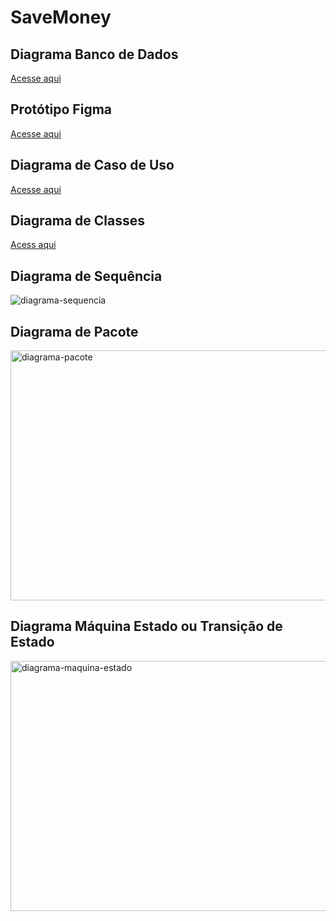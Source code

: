 # SaveMoney

## Diagrama Banco de Dados
[Acesse aqui](https://lucid.app/lucidchart/a61840a5-f0e4-433d-91bb-fe13b91eccb4/edit?viewport_loc=-47%2C140%2C1581%2C678%2C0_0&invitationId=inv_3901f3fc-a068-4435-8eb8-c821d807e9f7)

## Protótipo Figma
[Acesse aqui](https://www.figma.com/file/ycG9zcC5BwQye2AFHAPmSZ/Save-Money?node-id=0%3A1)

## Diagrama de Caso de Uso
[Acesse aqui](https://lucid.app/lucidchart/299d7f2d-bcc4-44b3-935c-c8cdeed1a0d0/edit?invitationId=inv_6a230819-d7a8-4f85-810d-e559e83fbfa1)

## Diagrama de Classes
[Acess aqui](https://lucid.app/lucidchart/ac463ead-e16f-4d1c-895e-ba7816948613/edit?viewport_loc=-3127%2C-858%2C7546%2C3235%2C0_0&invitationId=inv_f4baa10e-a19b-47cd-b837-c50e949babd0)

## Diagrama de Sequência
![diagrama-sequencia](https://user-images.githubusercontent.com/68862702/154163727-8b42e11c-050a-4aac-a2ee-62473b7bf361.png)

## Diagrama de Pacote
<img width="1200" height="400" alt="diagrama-pacote" src="https://user-images.githubusercontent.com/68862702/154177041-3c6c0d99-7360-4ba2-a8e7-61b4cbecd929.png">

## Diagrama Máquina Estado ou Transição de Estado
<img width="1200" height="400" alt="diagrama-maquina-estado" src="https://user-images.githubusercontent.com/68862702/154374863-71128584-126b-4ed2-9026-ee8beb4ab33b.png">
